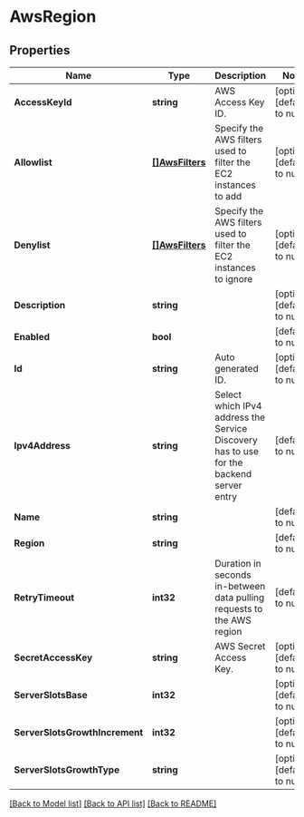 # AwsRegion

## Properties
Name | Type | Description | Notes
------------ | ------------- | ------------- | -------------
**AccessKeyId** | **string** | AWS Access Key ID. | [optional] [default to null]
**Allowlist** | [**[]AwsFilters**](awsFilters.md) | Specify the AWS filters used to filter the EC2 instances to add | [optional] [default to null]
**Denylist** | [**[]AwsFilters**](awsFilters.md) | Specify the AWS filters used to filter the EC2 instances to ignore | [optional] [default to null]
**Description** | **string** |  | [optional] [default to null]
**Enabled** | **bool** |  | [default to null]
**Id** | **string** | Auto generated ID. | [optional] [default to null]
**Ipv4Address** | **string** | Select which IPv4 address the Service Discovery has to use for the backend server entry | [default to null]
**Name** | **string** |  | [default to null]
**Region** | **string** |  | [default to null]
**RetryTimeout** | **int32** | Duration in seconds in-between data pulling requests to the AWS region | [default to null]
**SecretAccessKey** | **string** | AWS Secret Access Key. | [optional] [default to null]
**ServerSlotsBase** | **int32** |  | [optional] [default to null]
**ServerSlotsGrowthIncrement** | **int32** |  | [optional] [default to null]
**ServerSlotsGrowthType** | **string** |  | [optional] [default to null]

[[Back to Model list]](../README.md#documentation-for-models) [[Back to API list]](../README.md#documentation-for-api-endpoints) [[Back to README]](../README.md)


